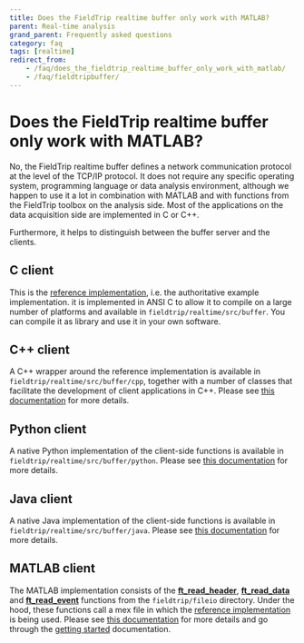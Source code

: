 ```yaml
---
title: Does the FieldTrip realtime buffer only work with MATLAB?
parent: Real-time analysis
grand_parent: Frequently asked questions
category: faq
tags: [realtime]
redirect_from:
    - /faq/does_the_fieldtrip_realtime_buffer_only_work_with_matlab/
    - /faq/fieldtripbuffer/
---
```


# Does the FieldTrip realtime buffer only work with MATLAB?

No, the FieldTrip realtime buffer defines a network communication protocol at the level of the TCP/IP protocol. It does not require any specific operating system, programming language or data analysis environment, although we happen to use it a lot in combination with MATLAB and with functions from the FieldTrip toolbox on the analysis side. Most of the applications on the data acquisition side are implemented in C or C++.

Furthermore, it helps to distinguish between the buffer server and the clients.

## C client

This is the [reference implementation](/development/realtime/reference_implementation), i.e. the authoritative example implementation. it is implemented in ANSI C to allow it to compile on a large number of platforms and available in `fieldtrip/realtime/src/buffer`. You can compile it as library and use it in your own software.

## C++ client

A C++ wrapper around the reference implementation is available in `fieldtrip/realtime/src/buffer/cpp`, together with a number of classes that facilitate the development of client applications in C++. Please see [this documentation](/development/realtime/buffer_cpp) for more details.

## Python client

A native Python implementation of the client-side functions is available in `fieldtrip/realtime/src/buffer/python`. Please see [this documentation](/development/realtime/buffer_python) for more details.

## Java client

A native Java implementation of the client-side functions is available in `fieldtrip/realtime/src/buffer/java`. Please see [this documentation](/development/realtime/buffer_java) for more details.

## MATLAB client

The MATLAB implementation consists of the **[ft_read_header](/reference/fileio/ft_read_header)**, **[ft_read_data](/reference/fileio/ft_read_data)** and **[ft_read_event](/reference/fileio/ft_read_event)** functions from the `fieldtrip/fileio` directory. Under the hood, these functions call a mex file in which the [reference implementation](/development/realtime/reference_implementation) is being used. Please see [this documentation](/development/realtime/buffer_matlab) for more details and go through the [getting started](/getting_started/realtime) documentation.
